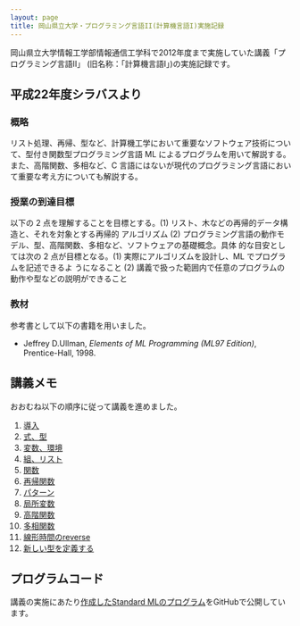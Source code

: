 ```yaml
---
layout: page
title: 岡山県立大学・プログラミング言語II(計算機言語I)実施記録
---
```

岡山県立大学情報工学部情報通信工学科で2012年度まで実施していた講義「プログラミング言語II」
(旧名称：「計算機言語I」)の実施記録です。

## 平成22年度シラバスより

### 概略

リスト処理、再帰、型など、計算機工学において重要なソフトウェア技術について、型付き関数型プログラミング言語 ML によるプログラムを用いて解説する。また、高階関数、多相など、C 言語にはないが現代のプログラミング言語において重要な考え方についても解説する。

### 授業の到達目標

以下の 2 点を理解することを目標とする。(1) リスト、木などの再帰的データ構造と、それを対象とする再帰的 アルゴリズム (2) プログラミング言語の動作モデル、型、高階関数、多相など、ソフトウェアの基礎概念。具体 的な目安としては次の 2 点が目標となる。(1) 実際にアルゴリズムを設計し、ML でプログラムを記述できるよ うになること (2) 講義で扱った範囲内で任意のプログラムの動作や型などの説明ができること

### 教材

参考書として以下の書籍を用いました。

- Jeffrey D.Ullman, *Elements of ML Programming (ML97 Edition)*, Prentice-Hall, 1998.

## 講義メモ

おおむね以下の順序に従って講義を進めました。

1. [導入](https://drive.google.com/open?id=15QzIetAY_2X5wVH10nBuuSEtFFbvgymnxkMTYtevl_k)
1. [式、型](https://drive.google.com/open?id=1RbHZvSOabL711SGnfA2A76pA30siWtrBZq3Zd3J002w)
1. [変数、環境](https://drive.google.com/open?id=12WNVSYWIEWl6aRafdMWz7WxJM9FQtzqEwg3HbfDgYDo)
1. [組、リスト](https://drive.google.com/open?id=1_wOhzPiNUJVA10wemCLs1Km-GfltR_HUuzkzHXVd4cY)
1. [関数](https://drive.google.com/open?id=1e9JszYVUO-OiKCHZr2J8_OIJXwMpxmXVDghJEZBCSl4)
1. [再帰関数](https://drive.google.com/open?id=1KBhfG0OptR6L3WEvK-apmzu-3U1pHbYlddvWp3pRRv4)
1. [パターン](https://drive.google.com/open?id=133QK_JH2GT0_MrkRJEX3fve50XfuLnHN_-IblfwZIIg)
1. [局所変数](https://drive.google.com/open?id=1FlpMSf1Yjy7UzFqknOS_bWZYhWI5J1Dyqh3uHLRvcFU)
1. [高階関数](https://drive.google.com/open?id=1vz1jQYe1r_ZbKBYQL4Yh2_ls51NJQYileLyxA3gy5xU)
1. [多相関数](https://drive.google.com/open?id=107QGhbu6YQJCImMzgaeJ4djcPT6WPuOJJJStnHK1Pik)
1. [線形時間のreverse](https://drive.google.com/open?id=1Rtitoy-QpdWmOdwP98RxB3Q5G3h11KgiIo9JovLgMjQ)
1. [新しい型を定義する](https://drive.google.com/open?id=1XOxwBHI8vJlXpPXzO_Ltga6S8TMWdXT4lZnhry8evhk)

## プログラムコード

講義の実施にあたり[作成したStandard MLのプログラム](https://github.com/kunishi/standard-ml-toy-programs)をGitHubで公開しています。
